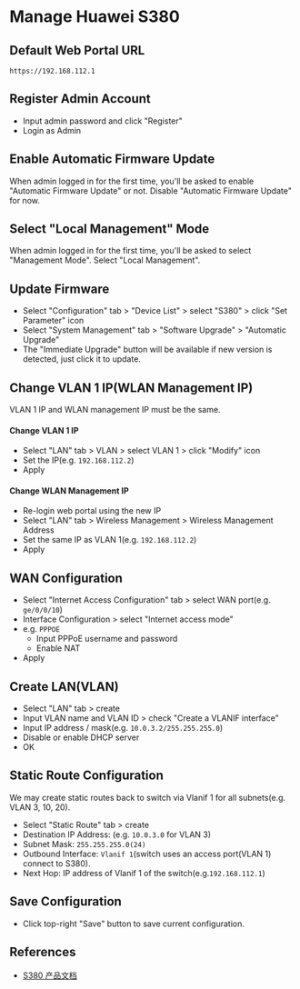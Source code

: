 # Manage Huawei S380 

## Default Web Portal URL
```
https://192.168.112.1
```

## Register Admin Account
* Input admin password and click "Register"
* Login as Admin

## Enable Automatic Firmware Update
When admin logged in for the first time, you'll be asked to enable "Automatic Firmware Update" or not.
Disable "Automatic Firmware Update" for now.

## Select "Local Management" Mode
When admin logged in for the first time, you'll be asked to select "Management Mode".
Select "Local Management".

## Update Firmware
* Select "Configuration" tab > "Device List" > select "S380" > click "Set Parameter" icon
* Select "System Management" tab > "Software Upgrade" > "Automatic Upgrade"
* The "Immediate Upgrade" button will be available if new version is detected, just click it to update.

## Change VLAN 1 IP(WLAN Management IP)
VLAN 1 IP and WLAN management IP must be the same.

#### Change VLAN 1 IP
* Select "LAN" tab > VLAN > select VLAN 1 > click "Modify" icon
* Set the IP(e.g. `192.168.112.2`)
* Apply

#### Change WLAN Management IP
* Re-login web portal using the new IP
* Select "LAN" tab > Wireless Management > Wireless Management Address
* Set the same IP as VLAN 1(e.g. `192.168.112.2`)
* Apply

## WAN Configuration
* Select "Internet Access Configuration" tab > select WAN port(e.g. `ge/0/0/10`)
* Interface Configuration > select "Internet access mode"
* e.g. `PPPOE`
  * Input PPPoE username and password
  * Enable NAT
* Apply

## Create LAN(VLAN)
* Select "LAN" tab > create
* Input VLAN name and VLAN ID > check "Create a VLANIF interface"
* Input IP address / mask(e.g. `10.0.3.2/255.255.255.0`)
* Disable or enable DHCP server
* OK

## Static Route Configuration
We may create static routes back to switch via Vlanif 1 for all subnets(e.g. VLAN 3, 10, 20).

* Select "Static Route" tab > create
* Destination IP Address: (e.g. `10.0.3.0` for VLAN 3)
* Subnet Mask: `255.255.255.0(24)`
* Outbound Interface: `Vlanif 1`(switch uses an access port(VLAN 1) connect to S380).
* Next Hop: IP address of Vlanif 1 of the switch(e.g.`192.168.112.1`)

## Save Configuration
* Click top-right "Save" button to save current configuration.

## References
* [S380 产品文档](https://support.huawei.com/hedex/hdx.do?docid=EDOC1100409534&tocURL=resources%2Fhedex-homepage.html)
